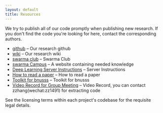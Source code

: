 ```yaml
---
layout: default
title: Resources
---
```

We try to publish all of our code promptly when publishing new research.  If
you don't find the code you're looking for here, contact the corresponding
authors.

 * [github](https://github.com/bnusss/) &ndash; Our research github
 * [wiki](http://wiki.swarma.net/) &ndash; Our research wiki
 * [swarma club](http://swarma.org) &ndash; Swarma Club
 * [swarma Campus](http://campus.swarma.org) &ndash; A website containing needed knowledge
 * [Deep Learning Server Instructions](https://shimo.im/docs/QSfHhg4Epv0H2dFv) &ndash; Server Instructions
 * [How to read a paper](https://bnusss.github.io/resource/how_to_read_a_paper.pdf) &ndash; How to read a paper
 * [Toolkit for bnusss](https://github.com/bnusss/bnusss_toolkit) &ndash; Toolkit for bnusss
 * [Video Record for Group Meeting](https://pan.baidu.com/s/1VWUWIBZH-txaMsEt5LLpTw) &ndash; Video Record, you can contact zzhang(wechat:zz1491) for extracting code

See the licensing terms within each project's codebase for the requisite legal details.
